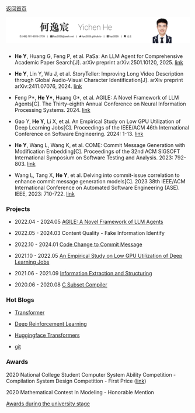[返回首页](/)

![title](title.png)

### 

- **He Y**, Huang G, Feng P, et al. PaSa: An LLM Agent for Comprehensive Academic Paper Search[J]. arXiv preprint arXiv:2501.10120, 2025. [link](https://arxiv.org/pdf/2501.10120)

- **He Y**, Lin Y, Wu J, et al. StoryTeller: Improving Long Video Description through Global Audio-Visual Character Identification[J]. arXiv preprint arXiv:2411.07076, 2024. [link](https://arxiv.org/pdf/2411.07076)

- Feng P\*, **He Y\***, Huang G\*, et al. AGILE: A Novel Framework of LLM Agents[C]. The Thirty-eighth Annual Conference on Neural Information Processing Systems. 2024. [link](https://openreview.net/pdf?id=Ul3lDYo3XQ)

- Gao Y, **He Y**, Li X, et al. An Empirical Study on Low GPU Utilization of Deep Learning Jobs[C]. Proceedings of the IEEE/ACM 46th International Conference on Software Engineering. 2024: 1-13. [link](https://dl.acm.org/doi/abs/10.1145/3597503.3639232)

- **He Y**, Wang L, Wang K, et al. COME: Commit Message Generation with Modification Embedding[C]. Proceedings of the 32nd ACM SIGSOFT International Symposium on Software Testing and Analysis. 2023: 792-803. [link](https://dl.acm.org/doi/pdf/10.1145/3597926.3598096)

- Wang L, Tang X, **He Y**, et al. Delving into commit-issue correlation to enhance commit message generation models[C]. 2023 38th IEEE/ACM International Conference on Automated Software Engineering (ASE). IEEE, 2023: 710-722. [link](https://ieeexplore.ieee.org/abstract/document/10298473)

### Projects

- 2022.04 - 2024.05 [AGILE: A Novel Framework of LLM Agents](https://arxiv.org/pdf/2405.14751)

- 2022.05 - 2024.03 Content Quality - Fake Information Identify
<!-- - 2022.05 - 2024.03 [内容质量-虚假识别](fakenews/README) -->

- 2022.10 - 2024.01 [Code Change to Commit Message](come/README)

- 2021.10 - 2022.05 [An Empirical Study on Low GPU Utilization of Deep Learning Jobs](https://dl.acm.org/doi/abs/10.1145/3597503.3639232)

- 2021.06 - 2021.09 [Information Extraction and Structuring](sxbg/README)

- 2020.06 - 2020.08 [C Subset Compiler](compile/README)

### Hot Blogs

- [Transformer](Transformer/Transformer.md)

- [Deep Reinforcement Learning](rl/README)

- [Huggingface Transformers](Transformers/README)

- [git](git/README)

### Awards
2020 National College Student Computer System Ability Competition - Compilation System Design Competition - First Price ([link](https://compiler.educg.net/#/oldDetail?name=2020%E5%85%A8%E5%9B%BD%E5%A4%A7%E5%AD%A6%E7%94%9F%E8%AE%A1%E7%AE%97%E6%9C%BA%E7%B3%BB%E7%BB%9F%E8%83%BD%E5%8A%9B%E5%A4%A7%E8%B5%9B%E7%BC%96%E8%AF%91%E7%B3%BB%E7%BB%9F%E8%AE%BE%E8%AE%A1%E8%B5%9B))

2020 Mathematical Contest In Modeling - Honorable Mention

[Awards during the university stage](supports/README)

<!-- ### 个人简历

```pdf
/main.pdf
``` -->

